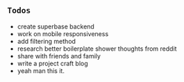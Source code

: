 ## `Todos`

- create superbase backend
- work on mobile responsiveness
- add filtering method
- research better boilerplate shower thoughts from reddit
- share with friends and family
- write a project craft blog
- yeah man this it.